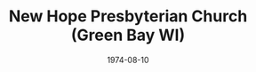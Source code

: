 ---
date: &id001 1974-08-10
end_date: null
location:
  address: 2401 Deckner Avenue
  city: Green Bay
  state: WI
minister:
- end: 1976-01-01
  name: John Fikkert
  start: 1974-08-10
  type: Pastor
- end: 1988-01-01
  name: David George
  start: 1976-01-01
  type: Pastor
- end: 1994-01-01
  name: Jonathan Peters
  start: 1988-01-01
  type: Pastor
- end: null
  name: James Ferguson
  start: 1994-01-01
  type: Pastor
- end: 2015-01-01
  name: Paul A. Mourreale
  start: 2012-01-01
  type: Associate Pastor
ministers:
- John Fikkert
- David George
- Jonathan Peters
- James Ferguson
- Paul A. Mourreale
name: New Hope Presbyterian Church
names:
- end: null
  name: New Hope Presbyterian Church
  start: 1974-08-10
origination_date: *id001
raw_data: "WI\nGreen Bay\nNew Hope Presbyterian Church  (August 10, 1974\u2013 )\n\
  2401 Deckner Avenue\nPastors: John Fikkert, 1974\u201376\nDavid George, 1976\u2013\
  88\nJonathan Peters, 1988\u201394\nJames Ferguson, 1994\u2013\nAssoc. Pastor: Paul\
  \ A. Mourreale, 2012\u201315"
states:
- WI
status:
  active: true
  end_date: null
  reason: null
  received_from: null
  withdrawal_to: null
title: New Hope Presbyterian Church (Green Bay WI)
year_established:
- 1974

---